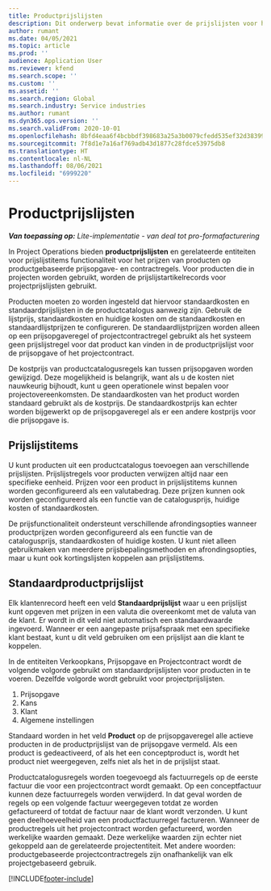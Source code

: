 ```yaml
---
title: Productprijslijsten
description: Dit onderwerp bevat informatie over de prijslijsten voor het bepalen van catalogusprijzen die worden gebruikt voor projectprijsopgaven en -contracten.
author: rumant
ms.date: 04/05/2021
ms.topic: article
ms.prod: ''
audience: Application User
ms.reviewer: kfend
ms.search.scope: ''
ms.custom: ''
ms.assetid: ''
ms.search.region: Global
ms.search.industry: Service industries
ms.author: rumant
ms.dyn365.ops.version: ''
ms.search.validFrom: 2020-10-01
ms.openlocfilehash: 8bfd4eaa6f4bcbbdf398683a25a3b0079cfedd535ef32d383993883607f7ef5a
ms.sourcegitcommit: 7f8d1e7a16af769adb43d1877c28fdce53975db8
ms.translationtype: HT
ms.contentlocale: nl-NL
ms.lasthandoff: 08/06/2021
ms.locfileid: "6999220"
---
```

# <a name="product-price-lists"></a>Productprijslijsten

_**Van toepassing op:** Lite-implementatie - van deal tot pro-formafacturering_

 In Project Operations bieden **productprijslijsten** en gerelateerde entiteiten voor prijslijstitems functionaliteit voor het prijzen van producten op productgebaseerde prijsopgave- en contractregels. Voor producten die in projecten worden gebruikt, worden de prijslijstartikelrecords voor projectprijslijsten gebruikt. 

Producten moeten zo worden ingesteld dat hiervoor standaardkosten en standaardprijslijsten in de productcatalogus aanwezig zijn. Gebruik de lijstprijs, standaardkosten en huidige kosten om de standaardkosten en standaardlijstprijzen te configureren. De standaardlijstprijzen worden alleen op een prijsopgaveregel of projectcontractregel gebruikt als het systeem geen prijslijstregel voor dat product kan vinden in de productprijslijst voor de prijsopgave of het projectcontract.

De kostprijs van productcatalogusregels kan tussen prijsopgaven worden gewijzigd. Deze mogelijkheid is belangrijk, want als u de kosten niet nauwkeurig bijhoudt, kunt u geen operationele winst bepalen voor projectovereenkomsten. De standaardkosten van het product worden standaard gebruikt als de kostprijs. De standaardkostprijs kan echter worden bijgewerkt op de prijsopgaveregel als er een andere kostprijs voor die prijsopgave is.

## <a name="price-list-items"></a>Prijslijstitems

U kunt producten uit een productcatalogus toevoegen aan verschillende prijslijsten. Prijslijstregels voor producten verwijzen altijd naar een specifieke eenheid. Prijzen voor een product in prijslijstitems kunnen worden geconfigureerd als een valutabedrag. Deze prijzen kunnen ook worden geconfigureerd als een functie van de catalogusprijs, huidige kosten of standaardkosten.

De prijsfunctionaliteit ondersteunt verschillende afrondingsopties wanneer productprijzen worden geconfigureerd als een functie van de catalogusprijs, standaardkosten of huidige kosten. U kunt niet alleen gebruikmaken van meerdere prijsbepalingsmethoden en afrondingsopties, maar u kunt ook kortingslijsten koppelen aan prijslijstitems. 

 
## <a name="default-product-price-list"></a>Standaardproductprijslijst
Elk klantenrecord heeft een veld **Standaardprijslijst** waar u een prijslijst kunt opgeven met prijzen in een valuta die overeenkomt met de valuta van de klant. Er wordt in dit veld niet automatisch een standaardwaarde ingevoerd. Wanneer er een aangepaste prijsafspraak met een specifieke klant bestaat, kunt u dit veld gebruiken om een prijslijst aan die klant te koppelen.

In de entiteiten Verkoopkans, Prijsopgave en Projectcontract wordt de volgende volgorde gebruikt om standaardprijslijsten voor producten in te voeren. Dezelfde volgorde wordt gebruikt voor projectprijslijsten.

1.  Prijsopgave
2.  Kans
3.  Klant
4.  Algemene instellingen 

Standaard worden in het veld **Product** op de prijsopgaveregel alle actieve producten in de productprijslijst van de prijsopgave vermeld. Als een product is gedeactiveerd, of als het een conceptproduct is, wordt het product niet weergegeven, zelfs niet als het in de prijslijst staat. 

Productcatalogusregels worden toegevoegd als factuurregels op de eerste factuur die voor een projectcontract wordt gemaakt. Op een conceptfactuur kunnen deze factuurregels worden verwijderd. In dat geval worden de regels op een volgende factuur weergegeven totdat ze worden gefactureerd of totdat de factuur naar de klant wordt verzonden. U kunt geen deelhoeveelheid van een productfactuurregel factureren. Wanneer de productregels uit het projectcontract worden gefactureerd, worden werkelijke waarden gemaakt. Deze werkelijke waarden zijn echter niet gekoppeld aan de gerelateerde projectentiteit. Met andere woorden: productgebaseerde projectcontractregels zijn onafhankelijk van elk projectgebaseerd gebruik. 


[!INCLUDE[footer-include](../includes/footer-banner.md)]
